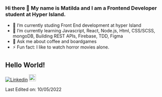 ### Hi there 👋 My name is Matilda and I am a Frontend Developer student at Hyper Island. 


- 🔭 I’m currently studing Front End development at hyper Island
- 🌱 I’m currently learning Javascript, React, Node.js, Html, CSS/SCSS, mongoDB, Building REST APIs, Firebase, TDD, Figma
- 💬 Ask me about coffee and boardgames
- ⚡ Fun fact: I like to watch horror movies alone.

## Hello World!

[![Linkedin](https://img.shields.io/badge/-LinkedIn-blue?style=flat&logo=Linkedin&logoColor=white)](https://www.linkedin.com/in/matilda-yngman/)
[<img src="https://img.shields.io/github/followers/LeandraOliveiraS?label=follow&style=social" height="22" title="Follow me" />](https://github.com/TildaYngman) 

Last Edited on: 10/05/2022
